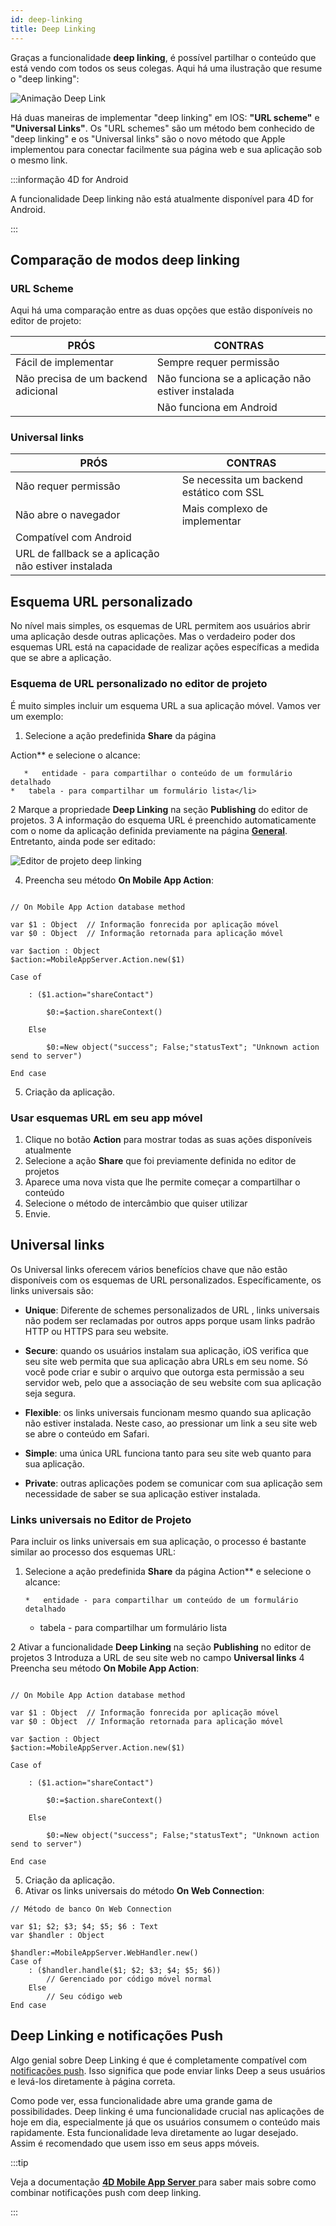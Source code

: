```yaml
---
id: deep-linking
title: Deep Linking
---
```



Graças a funcionalidade **deep linking**, é possível partilhar o conteúdo que está vendo com todos os seus colegas. Aqui há uma ilustração que resume o "deep linking":

![Animação Deep Link](img/4d-for-ios-deeplinking.gif)

Há duas maneiras de implementar "deep linking" em IOS: **"URL scheme"** e **"Universal Links"**. Os "URL schemes" são um método bem conhecido de "deep linking"  e os "Universal links" são o novo método que Apple implementou para conectar facilmente sua página web e sua aplicação sob o mesmo link.

:::informação 4D for Android

A funcionalidade Deep linking não está atualmente disponível para 4D for Android.

:::

## Comparação de modos deep linking

### URL Scheme

Aqui há uma comparação entre as duas opções que estão disponíveis no editor de projeto:

| PRÓS                                | CONTRAS                                           |
| ----------------------------------- | ------------------------------------------------- |
| Fácil de implementar                | Sempre requer permissão                           |
| Não precisa de um backend adicional | Não funciona se a aplicação não estiver instalada |
|                                     | Não funciona em Android                           |

### Universal links

| PRÓS                                                 | CONTRAS                                  |
| ---------------------------------------------------- | ---------------------------------------- |
| Não requer permissão                                 | Se necessita um backend estático com SSL |
| Não abre o navegador                                 | Mais complexo de implementar             |
| Compatível com Android                               |                                          |
| URL de fallback se a aplicação não estiver instalada |                                          |

## Esquema URL personalizado

No nível mais simples, os esquemas de URL permitem aos usuários abrir uma aplicação desde outras aplicações. Mas o verdadeiro poder dos esquemas URL está na capacidade de realizar ações específicas a medida que se abre a aplicação.



### Esquema de URL personalizado no editor de projeto

É muito simples incluir um esquema URL a sua aplicação móvel. Vamos ver um exemplo:

1. Selecione  a ação predefinida **Share** da página

Action** e selecione o alcance: 
   
       *   entidade - para compartilhar o conteúdo de um formulário detalhado
    *   tabela - para compartilhar um formulário lista</li> 

2 Marque a propriedade **Deep Linking** na seção **Publishing** do editor de projetos.
3 A informação do esquema URL é preenchido automaticamente com o nome da aplicação definida previamente na página [**General**](../project-definition/general.md). Entretanto, ainda pode ser editado:</ol> 

![Editor de projeto deep linking](img/deep-linking-project-editor-publishing-section.png)

4. Preencha seu método **On Mobile App Action**:



```4d

// On Mobile App Action database method

var $1 : Object  // Informação fonrecida por aplicação móvel
var $0 : Object  // Informação retornada para aplicação móvel

var $action : Object
$action:=MobileAppServer.Action.new($1)

Case of 

    : ($1.action="shareContact")

        $0:=$action.shareContext()

    Else 

        $0:=New object("success"; False;"statusText"; "Unknown action send to server")

End case 

```


5. Criação da aplicação.




### Usar esquemas URL em seu app móvel

1. Clique no botão **Action** para mostrar todas as suas ações disponíveis atualmente 
2. Selecione a ação **Share** que foi previamente definida no editor de projetos
3. Aparece uma nova vista que lhe permite começar a compartilhar o conteúdo
4. Selecione o método de intercâmbio que quiser utilizar 
5. Envie.



## Universal links

Os Universal links oferecem vários benefícios chave que não estão disponíveis com os esquemas de URL personalizados. Específicamente, os links universais são:

* **Unique**: Diferente de schemes personalizados de  URL , links universais não podem ser reclamadas por outros apps porque usam links padrão  HTTP ou HTTPS para seu website.

* **Secure**: quando os usuários instalam sua aplicação, iOS verifica que seu site web permita que sua aplicação abra URLs em seu nome. Só você pode criar e subir o arquivo que outorga esta permissão a seu servidor web, pelo que a associação de seu website com sua aplicação seja segura.

* **Flexible**: os links universais funcionam mesmo quando sua aplicação não estiver instalada. Neste caso, ao pressionar um link a seu site web se abre o conteúdo em Safari.

* **Simple**: uma única URL funciona tanto para seu site web quanto para sua aplicação.

* **Private**: outras aplicações podem se comunicar com sua aplicação sem necessidade de saber se sua aplicação estiver instalada.



### Links universais no Editor de Projeto

Para incluir os links universais em sua aplicação, o processo é bastante similar ao processo dos esquemas URL:

1. Selecione  a ação predefinida **Share** da página Action** e selecione o alcance: 
   
       *   entidade - para compartilhar um conteúdo de um formulário detalhado
    *   tabela - para compartilhar um formulário lista</li> 

2 Ativar a funcionalidade **Deep Linking** na seção **Publishing** no editor de projetos
3 Introduza a URL de seu site web no campo **Universal links**
4 Preencha seu método **On Mobile App Action**:</ol> 



```4d

// On Mobile App Action database method

var $1 : Object  // Informação fonrecida por aplicação móvel
var $0 : Object  // Informação retornada para aplicação móvel

var $action : Object
$action:=MobileAppServer.Action.new($1)

Case of 

    : ($1.action="shareContact")

        $0:=$action.shareContext()

    Else 

        $0:=New object("success"; False;"statusText"; "Unknown action send to server")

End case 

```


5. Criação da aplicação.
6. Ativar os links universais do método **On Web Connection**:



```4d
// Método de banco On Web Connection

var $1; $2; $3; $4; $5; $6 : Text
var $handler : Object

$handler:=MobileAppServer.WebHandler.new()
Case of
    : ($handler.handle($1; $2; $3; $4; $5; $6))
        // Gerenciado por código móvel normal
    Else
        // Seu código web
End case

```






## Deep Linking e notificações Push

Algo genial sobre Deep Linking é que é completamente compatível com [notificações push](push-notification.md). Isso significa que pode enviar links Deep a seus usuários e levá-los diretamente à página correta.

Como pode ver, essa funcionalidade abre uma grande gama de possibilidades. Deep linking é uma funcionalidade crucial nas aplicações de hoje em dia, especialmente já que os usuários consumem o conteúdo mais rapidamente. Esta funcionalidade leva diretamente ao lugar desejado. Assim é recomendado que usem isso em seus apps móveis.

:::tip

Veja a documentação [**4D Mobile App Server** ](https://github.com/4d-for-ios/4D-Mobile-App-Server/blob/master/Documentation/Classes/PushNotification.md) para saber mais sobre como combinar notificações push com  deep linking.

:::






